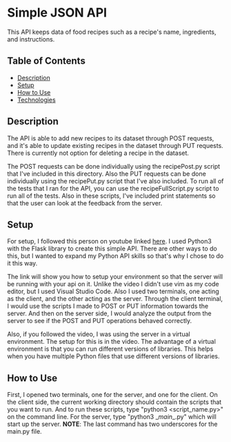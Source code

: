 # Simple JSON API

This API keeps data of food recipes such as a recipe's name, ingredients, and instructions. 

## Table of Contents
* [Description](#description)
* [Setup](#setup)
* [How to Use](#howtouse)
* [Technologies](#technologies)

## Description

The API is able to add new recipes to its dataset through POST requests, and it's able to update existing recipes in the dataset through PUT requests. There is currently not option for deleting a recipe in the dataset. 

The POST requests can be done individually using the recipePost.py script that I've included in this directory. Also the PUT requests can be done individually using the recipePut.py script that I've also included. To run all of the tests that I ran for the API, you can use the recipeFullScript.py script to run all of the tests. Also in these scripts, I've included print statements so that the user can look at the feedback from the server. 

## Setup 

For setup, I followed this person on youtube linked [here](https://www.youtube.com/watch?v=Xw6F4N1j9v4). I used Python3 with the Flask library to create this simple API. There are other ways to do this, but I wanted to expand my Python API skills so that's why I chose to do it this way. 

The link will show you how to setup your environment so that the server will be running with your api on it. Unlike the video I didn't use vim as my code editor, but I used Visual Studio Code. Also I used two terminals, one acting as the client, and the other acting as the server. Through the client terminal, I would use the scripts I made to POST or PUT information towards the server. And then on the server side, I would analyze the output from the server to see if the POST and PUT operations behaved correctly. 

Also, if you followed the video, I was using the server in a virtual environment. The setup for this is in the video. The advantage of a virtual environment is that you can run different versions of libraries. This helps when you have multiple Python files that use different versions of libraries. 

## How to Use

First, I opened two terminals, one for the server, and one for the client. On the client side, the current working directory should contain the scripts that you want to run. And to run these scripts, type "python3 <script_name.py>" on the command line. For the server, type "python3 \__main__.py" which will start up the server. __NOTE__: The last command has two underscores for the main.py file. 
